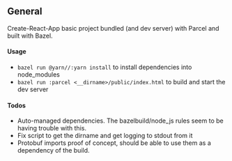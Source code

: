 ## General

Create-React-App basic project bundled (and dev server) with Parcel and built with Bazel. 

#### Usage

* `bazel run @yarn//:yarn install` to install dependencies into node_modules
* `bazel run :parcel <__dirname>/public/index.html` to build and start the dev server

#### Todos

* Auto-managed dependencies. The bazelbuild/node_js rules seem to be having trouble with this. 
* Fix script to get the dirname and get logging to stdout from it
* Protobuf imports proof of concept, should be able to use them as a dependency of the build.

